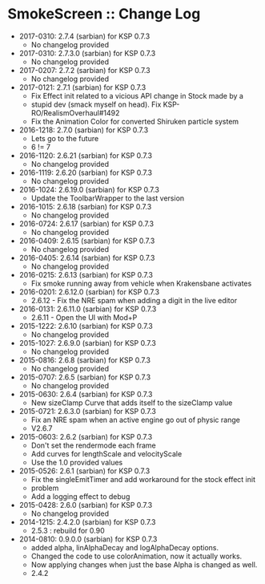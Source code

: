 # SmokeScreen :: Change Log

* 2017-0310: 2.7.4 (sarbian) for KSP 0.7.3
	+ No changelog provided
* 2017-0310: 2.7.3.0 (sarbian) for KSP 0.7.3
	+ No changelog provided
* 2017-0207: 2.7.2 (sarbian) for KSP 0.7.3
	+ No changelog provided
* 2017-0121: 2.7.1 (sarbian) for KSP 0.7.3
	+ Fix Effect init related to a vicious API change in Stock made by a
	+ stupid dev (smack myself on head). Fix KSP-RO/RealismOverhaul#1492
	+ Fix the Animation Color for converted Shiruken particle system
* 2016-1218: 2.7.0 (sarbian) for KSP 0.7.3
	+ Lets go to the future
	+ 6 != 7
* 2016-1120: 2.6.21 (sarbian) for KSP 0.7.3
	+ No changelog provided
* 2016-1119: 2.6.20 (sarbian) for KSP 0.7.3
	+ No changelog provided
* 2016-1024: 2.6.19.0 (sarbian) for KSP 0.7.3
	+ Update the ToolbarWrapper to the last version
* 2016-1015: 2.6.18 (sarbian) for KSP 0.7.3
	+ No changelog provided
* 2016-0724: 2.6.17 (sarbian) for KSP 0.7.3
	+ No changelog provided
* 2016-0409: 2.6.15 (sarbian) for KSP 0.7.3
	+ No changelog provided
* 2016-0405: 2.6.14 (sarbian) for KSP 0.7.3
	+ No changelog provided
* 2016-0215: 2.6.13 (sarbian) for KSP 0.7.3
	+ Fix smoke running away from vehicle when Krakensbane activates
* 2016-0201: 2.6.12.0 (sarbian) for KSP 0.7.3
	+ 2.6.12 - Fix the NRE spam when adding a digit in the live editor
* 2016-0131: 2.6.11.0 (sarbian) for KSP 0.7.3
	+ 2.6.11 - Open the UI with Mod+P
* 2015-1222: 2.6.10 (sarbian) for KSP 0.7.3
	+ No changelog provided
* 2015-1027: 2.6.9.0 (sarbian) for KSP 0.7.3
	+ No changelog provided
* 2015-0816: 2.6.8 (sarbian) for KSP 0.7.3
	+ No changelog provided
* 2015-0707: 2.6.5 (sarbian) for KSP 0.7.3
	+ No changelog provided
* 2015-0630: 2.6.4 (sarbian) for KSP 0.7.3
	+ New sizeClamp Curve that adds itself to the sizeClamp value
* 2015-0721: 2.6.3.0 (sarbian) for KSP 0.7.3
	+ Fix an NRE spam when an active engine go out of physic range
	+ V2.6.7
* 2015-0603: 2.6.2 (sarbian) for KSP 0.7.3
	+ Don't set the rendermode each frame
	+ Add curves for lengthScale and velocityScale
	+ Use the 1.0 provided values
* 2015-0526: 2.6.1 (sarbian) for KSP 0.7.3
	+ Fix the singleEmitTimer and add workaround for the stock effect init
	+ problem
	+ Add a logging effect to debug
* 2015-0428: 2.6.0 (sarbian) for KSP 0.7.3
	+ No changelog provided
* 2014-1215: 2.4.2.0 (sarbian) for KSP 0.7.3
	+ 2.5.3 : rebuild for 0.90
* 2014-0810: 0.9.0.0 (sarbian) for KSP 0.7.3
	+ added alpha, linAlphaDecay and logAlphaDecay options.
	+ Changed the code to use colorAnimation, now it actually works.
	+ Now applying changes when just the base Alpha is changed as well.
	+ 2.4.2
